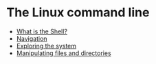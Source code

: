 # The Linux command line

- [What is the Shell?](whatisshell.md)
- [Navigation](navigation.md)
- [Exploring the system](explore.md)
- [Manipulating files and directories](files.md)

